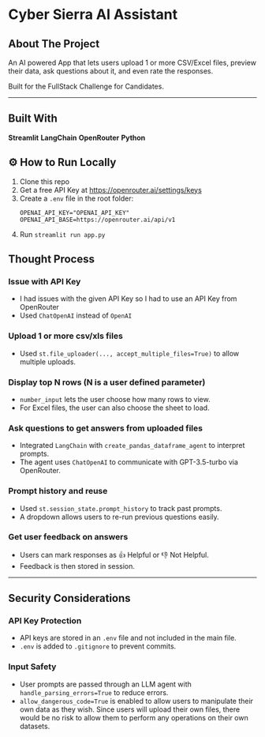 # Cyber Sierra AI Assistant

## About The Project

An AI powered App that lets users upload 1 or more CSV/Excel files, preview their data, ask questions about it, and even rate the responses.

Built for the FullStack Challenge for Candidates.

---

## Built With
**Streamlit**
**LangChain** 
**OpenRouter**
**Python**    

## ⚙️ How to Run Locally

1. Clone this repo
2. Get a free API Key at https://openrouter.ai/settings/keys
3. Create a `.env` file in the root folder:
   ```env
   OPENAI_API_KEY="OPENAI_API_KEY"
   OPENAI_API_BASE=https://openrouter.ai/api/v1
4. Run `streamlit run app.py`


## Thought Process 

### Issue with API Key
- I had issues with the given API Key so I had to use an API Key from OpenRouter
- Used `ChatOpenAI` instead of `OpenAI`

### Upload 1 or more csv/xls files
- Used `st.file_uploader(..., accept_multiple_files=True)` to allow multiple uploads.

### Display top N rows (N is a user defined parameter)
- `number_input` lets the user choose how many rows to view.
- For Excel files, the user can also choose the sheet to load.

### Ask questions to get answers from uploaded files
- Integrated `LangChain` with `create_pandas_dataframe_agent` to interpret prompts.
- The agent uses `ChatOpenAI` to communicate with GPT-3.5-turbo via OpenRouter.

### Prompt history and reuse
- Used `st.session_state.prompt_history` to track past prompts.
- A dropdown allows users to re-run previous questions easily.

### Get user feedback on answers
- Users can mark responses as 👍 Helpful or 👎 Not Helpful.
- Feedback is then stored in session.

---

## Security Considerations

### API Key Protection
- API keys are stored in an `.env` file and not included in the main file.
- `.env` is added to `.gitignore` to prevent commits.

### Input Safety
- User prompts are passed through an LLM agent with `handle_parsing_errors=True` to reduce errors.
- `allow_dangerous_code=True` is enabled to allow users to manipulate their own  data as they wish. Since users will upload their own files, there would be no risk to allow them to perform any operations on their own datasets.





